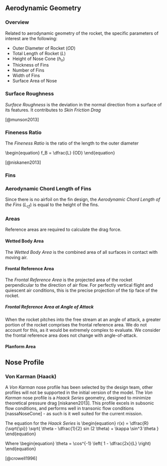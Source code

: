 ## Aerodynamic Geometry

### Overview

Related to aerodynamic geometry of the rocket, the specific parameters of interest are the following:

- Outer Diameter of Rocket (*OD*)
- Total Length of Rocket (*L*) 
- Height of Nose Cone ($h_n$)
- Thickness of Fins
- Number of Fins
- Width of Fins
- Surface Area of Nose

### Surface Roughness

*Surface Roughness* is the deviation in the normal direction from a surface of its features. It contributes to *Skin Friction Drag* 

[@munson2013]

### Fineness Ratio

The *Fineness Ratio* is the ratio of the length to the outer diameter

\begin{equation} 
f_B = \dfrac{L} {OD}
\end{equation}

[@niskanen2013]

### Fins

### Aerodynamic Chord Length of Fins

Since there is no airfoil on the fin design, the *Aerodynamic Chord Length of the Fins* ($L_{cf}$) is equal to the height of the fins. 

### Areas

Reference areas are required to calculate the drag force.

#### Wetted Body Area

The *Wetted Body Area* is the combined area of all surfaces in contact with moving air. 

#### Frontal Reference Area

The *Frontal Reference Area* is the projected area of the rocket perpendicular to the direction of air flow. For perfectly vertical flight and quiescent air conditions, this is the precise projection of the tip face of the rocket.

##### Frontal Reference Area at Angle of Attack

When the rocket pitches into the free stream at an angle of attack, a greater portion of the rocket comprises the frontal reference area.
We do not account for this, as it would be extremely complex to evaluate.
We consider the frontal reference area does not change with angle-of-attack.

#### Planform Area

## Nose Profile

### Von Karman (Haack)

A *Von Karman* nose profile has been selected by the design team, other profiles will not be supported in the initial version of the model.
The *Von Karman* nose profile is a *Haack Series* geometry, designed to minimize theoretical pressure drag [niskanen2013]. 
This profile excels in subsonic flow conditions, and performs well in transonic flow conditions [nassaNoseCone] - as such is it well suited for the current mission.

The equation for the *Haack Series* is 
\begin{equation}
r(x) = \dfrac{R}{\sqrt{\pi}} \sqrt{ \theta - \dfrac{1}{2} sin (2 \theta) + \kappa \sin^3 \theta }
\end{equation}

Where 
\begin{equation}
\theta = \cos^{-1} \left( 1 - \dfrac{2x}{L} \right)
\end{equation}

[@crowell1996]
